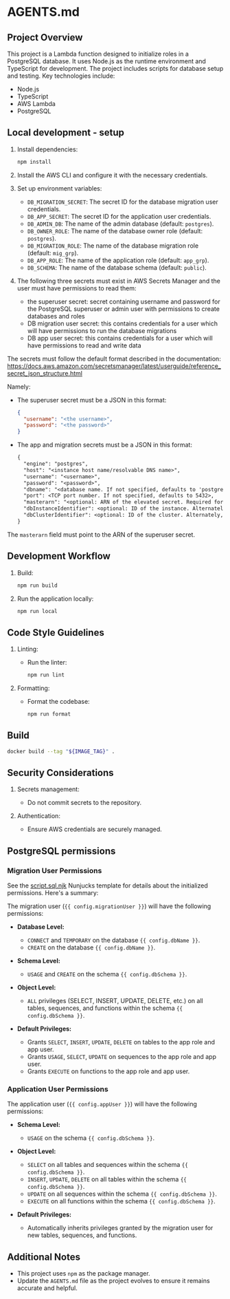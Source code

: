 # AGENTS.md

## Project Overview

This project is a Lambda function designed to initialize roles in a PostgreSQL database. It uses Node.js as the runtime environment and TypeScript for development. The project includes scripts for database setup and testing. Key technologies include:

- Node.js
- TypeScript
- AWS Lambda
- PostgreSQL

## Local development - setup

1. Install dependencies:

   ```sh
   npm install
   ```

2. Install the AWS CLI and configure it with the necessary credentials.

3. Set up environment variables:
   - `DB_MIGRATION_SECRET`: The secret ID for the database migration user credentials.
   - `DB_APP_SECRET`: The secret ID for the application user credentials.
   - `DB_ADMIN_DB`: The name of the admin database (default: `postgres`).
   - `DB_OWNER_ROLE`: The name of the database owner role (default: `postgres`).
   - `DB_MIGRATION_ROLE`: The name of the database migration role (default: `mig_grp`).
   - `DB_APP_ROLE`: The name of the application role (default: `app_grp`).
   - `DB_SCHEMA`: The name of the database schema (default: `public`).

4. The following three secrets must exist in AWS Secrets Manager and the user must have permissions to read them:
   - the superuser secret: secret containing username and password for the PostgreSQL superuser or admin user with permissions to create databases and roles
   - DB migration user secret: this contains credentials for a user which will have permissions to run the database migrations
   - DB app user secret: this contains credentials for a user which will have permissions to read and write data

The secrets must follow the default format described in the documentation: <https://docs.aws.amazon.com/secretsmanager/latest/userguide/reference_secret_json_structure.html>

Namely:

- The superuser secret must be a JSON in this format:

  ```json
  {
    "username": "<the username>",
    "password": "<the password>"
  }
  ```

- The app and migration secrets must be a JSON in this format:
  ```txt
  {
    "engine": "postgres",
    "host": "<instance host name/resolvable DNS name>",
    "username": "<username>",
    "password": "<password>",
    "dbname": "<database name. If not specified, defaults to 'postgres'>",
    "port": <TCP port number. If not specified, defaults to 5432>,
    "masterarn": "<optional: ARN of the elevated secret. Required for the Rotation strategy: alternating users.>",
    "dbInstanceIdentifier": <optional: ID of the instance. Alternately, use dbClusterIdentifier. Required for configuring rotation in the console.>",
    "dbClusterIdentifier": <optional: ID of the cluster. Alternately, use dbInstanceIdentifier. Required for configuring rotation in the console.>"
  }
  ```

The `masterarn` field must point to the ARN of the superuser secret.

## Development Workflow

1. Build:

   ```sh
   npm run build
   ```

2. Run the application locally:

   ```sh
   npm run local
   ```

## Code Style Guidelines

1. Linting:
   - Run the linter:
     ```sh
     npm run lint
     ```

2. Formatting:
   - Format the codebase:
     ```sh
     npm run format
     ```

## Build

```sh
docker build --tag "${IMAGE_TAG}" .
```

## Security Considerations

1. Secrets management:
   - Do not commit secrets to the repository.

2. Authentication:
   - Ensure AWS credentials are securely managed.

## PostgreSQL permissions

### Migration User Permissions

See the [script.sql.njk](script.sql.njk) Nunjucks template for details about the initialized permissions. Here's a summary:

The migration user (`{{ config.migrationUser }}`) will have the following permissions:

- **Database Level:**
  - `CONNECT` and `TEMPORARY` on the database `{{ config.dbName }}`.
  - `CREATE` on the database `{{ config.dbName }}`.

- **Schema Level:**
  - `USAGE` and `CREATE` on the schema `{{ config.dbSchema }}`.

- **Object Level:**
  - `ALL` privileges (SELECT, INSERT, UPDATE, DELETE, etc.) on all tables, sequences, and functions within the schema `{{ config.dbSchema }}`.

- **Default Privileges:**
  - Grants `SELECT`, `INSERT`, `UPDATE`, `DELETE` on tables to the app role and app user.
  - Grants `USAGE`, `SELECT`, `UPDATE` on sequences to the app role and app user.
  - Grants `EXECUTE` on functions to the app role and app user.

### Application User Permissions

The application user (`{{ config.appUser }}`) will have the following permissions:

- **Schema Level:**
  - `USAGE` on the schema `{{ config.dbSchema }}`.

- **Object Level:**
  - `SELECT` on all tables and sequences within the schema `{{ config.dbSchema }}`.
  - `INSERT`, `UPDATE`, `DELETE` on all tables within the schema `{{ config.dbSchema }}`.
  - `UPDATE` on all sequences within the schema `{{ config.dbSchema }}`.
  - `EXECUTE` on all functions within the schema `{{ config.dbSchema }}`.

- **Default Privileges:**
  - Automatically inherits privileges granted by the migration user for new tables, sequences, and functions.

## Additional Notes

- This project uses `npm` as the package manager.
- Update the `AGENTS.md` file as the project evolves to ensure it remains accurate and helpful.
